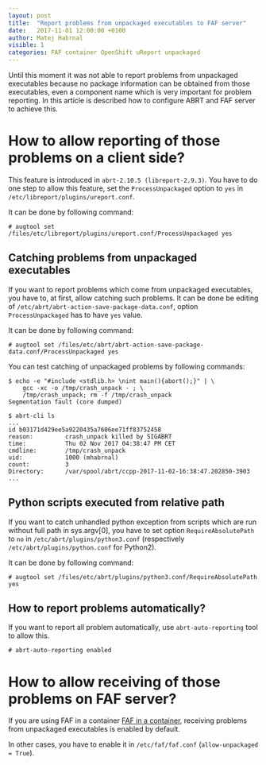 ```yaml
---
layout: post
title:  "Report problems from unpackaged executables to FAF server"
date:   2017-11-01 12:00:00 +0100
author: Matej Habrnal
visible: 1
categories: FAF container OpenShift uReport unpackaged
---
```


Until this moment it was not able to report problems from unpackaged executables
because no package information can be obtained from those executables, even a
component name which is very important for problem reporting.
In this article is described how to configure ABRT and FAF server to achieve
this.

# How to allow reporting of those problems on a client side?
This feature is introduced in ```abrt-2.10.5 (libreport-2.9.3)```.
You have to do one step to allow this feature, set the ```ProcessUnpackaged```
option to ```yes``` in ```/etc/libreport/plugins/ureport.conf```.

It can be done by following command:
```
# augtool set /files/etc/libreport/plugins/ureport.conf/ProcessUnpackaged yes
```

## Catching problems from unpackaged executables
If you want to report problems which come from unpackaged executables,
you have to, at first, allow catching such problems. It can be done be
editing of ```/etc/abrt/abrt-action-save-package-data.conf```, option
```ProcessUnpackaged``` has to have ```yes``` value.

It can be done by following command:
```
# augtool set /files/etc/abrt/abrt-action-save-package-data.conf/ProcessUnpackaged yes
```

You can test catching of unpackaged problems by following commands:
```
$ echo -e "#include <stdlib.h> \nint main(){abort();}" | \
    gcc -xc -o /tmp/crash_unpack - ; \
    /tmp/crash_unpack; rm -f /tmp/crash_unpack
Segmentation fault (core dumped)

$ abrt-cli ls
...
id b03171d429ee5a9220435a7606ee71ff83752458
reason:         crash_unpack killed by SIGABRT
time:           Thu 02 Nov 2017 04:38:47 PM CET
cmdline:        /tmp/crash_unpack
uid:            1000 (mhabrnal)
count:          3
Directory:      /var/spool/abrt/ccpp-2017-11-02-16:38:47.202850-3903
...
```

## Python scripts executed from relative path
If you want to catch unhandled python exception from scripts which are run
without full path in sys.argv[0], you have to set option
```RequireAbsolutePath``` to ```no``` in ```/etc/abrt/plugins/python3.conf```
(respectively ```/etc/abrt/plugins/python.conf``` for Python2).

It can be done by following command:
```
# augtool set /files/etc/abrt/plugins/python3.conf/RequireAbsolutePath yes
```

## How to report problems automatically?
If you want to report all problem automatically, use ```abrt-auto-reporting``` tool
to allow this.

```
# abrt-auto-reporting enabled
```

# How to allow receiving of those problems on FAF server?
If you are using FAF in a container [FAF in
a container](https://abrt.github.io/faf/container/2017/09/20/FAF-in-container/),
receiving problems from unpackaged executables is enabled by default.

In other cases, you have to enable it in ```/etc/faf/faf.conf``` (```allow-unpackaged
= True```).
